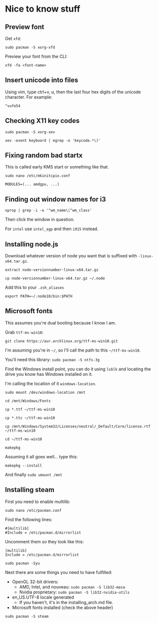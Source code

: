 # Nice to know stuff

## Preview font

Get `xfd`:

`sudo pacman -S xorg-xfd`

Preview your font from the CLI:

`xfd -fa <font-name>`

## Insert unicode into files

Using vim, type ctrl+v, u, then the last four hex digits of the unicode character. For example:

`^vufe54`

## Checking X11 key codes

`sudo pacman -S xorg-xev`

`xev -event keyboard | egrep -o 'keycode.*\)'`

## Fixing random bad startx

This is called early KMS start or something like that.

`sudo nano /etc/mkinitcpio.conf`

```
MODULES=(... amdgpu, ...)
```

## Finding out window names for i3

`xprop | grep -i -e '^wm_name\|^wm_class'`

Then click the window in question.

For `intel` use `intel_agp` and then `i915` instead.

## Installing node.js

Download whatever version of node you want that is suffixed with `-linux-x64.tar.gz`.

`extract node-versionnumber-linux-x64.tar.gz`

`cp node-versionnumber-linux-x64.tar.gz ~/.node`

Add this to your `.zsh_aliases`

```
export PATH=~/.node10/bin:$PATH
```

## Microsoft fonts

This assumes you're dual booting because I know I am.

Grab `ttf-ms-win10`:

`git clone https://aur.archlinux.org/ttf-ms-win10.git`

I'm assuming you're in `~/`, so I'll call the path to this `~/ttf-ms-win10`.

You'll need this library: `sudo pacman -S ntfs-3g`

Find the Windows install point, you can do it using `lsblk` and locating the drive you know has Windows installed on it.

I'm calling the location of it `windows-location`.

`sudo mount /dev/windows-location /mnt`

`cd /mnt/Windows/Fonts`

`cp *.ttf ~/ttf-ms-win10`

`cp *.ttc ~/ttf-ms-win10`

`cp /mnt/Windows/System32/Licenses/neutral/_Default/Core/license.rtf ~/ttf-ms-win10`

`cd ~/ttf-ms-win10`

`makepkg`

Assuming it all goes well... type this:

`makepkg --install`

And finally `sudo umount /mnt`

## Installing steam

First you need to enable multilib:

`sudo nano /etc/pacman.conf`

Find the following lines:

```
#[multilib]
#Include = /etc/pacman.d/mirrorlist
```

Uncomment them so they look like this:

```
[multilib]
Include = /etc/pacman.d/mirrorlist
```

`sudo pacman -Syu`

Next there are some things you need to have fulfilled:

* OpenGL 32-bit drivers:
    * AMD, Intel, and nouveau: `sudo pacman -S lib32-mesa`
    * Nvidia proprietary: `sudo pacman -S lib32-nvidia-utils`
* en_US.UTF-8 locale generated
    * If you haven't, it's in the installing_arch.md file.
* Microsoft fonts installed (check the above header)

`sudo pacman -S steam`

